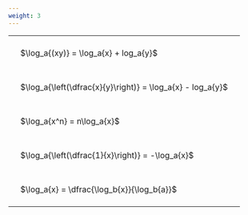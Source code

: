 ```yaml
---
weight: 3
---
```


<style type="text/css">
#T_a8cca th.col_heading {
  text-align: left;
  font-size: 1em;
}
#T_a8cca td {
  text-align: left;
  font-size: 1em;
  padding: 1.5em;
}
</style>
<table id="T_a8cca">
  <thead>
  </thead>
  <tbody>
    <tr>
      <td id="T_a8cca_row0_col0" class="data row0 col0" >$\log_a{(xy)} = \log_a{x} + log_a{y}$</td>
    </tr>
    <tr>
      <td id="T_a8cca_row1_col0" class="data row1 col0" >$\log_a{\left(\dfrac{x}{y}\right)} = \log_a{x} - log_a{y}$</td>
    </tr>
    <tr>
      <td id="T_a8cca_row2_col0" class="data row2 col0" >$\log_a{x^n} = n\log_a{x}$</td>
    </tr>
    <tr>
      <td id="T_a8cca_row3_col0" class="data row3 col0" >$\log_a{\left(\dfrac{1}{x}\right)} = -\log_a{x}$</td>
    </tr>
    <tr>
      <td id="T_a8cca_row4_col0" class="data row4 col0" >$\log_a{x} = \dfrac{\log_b{x}}{\log_b{a}}$</td>
    </tr>
  </tbody>
</table>
